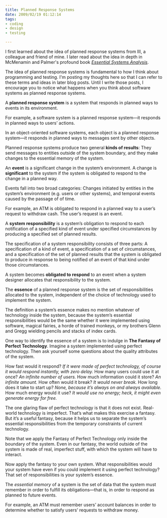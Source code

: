 ```yaml
--- 
title: Planned Response Systems
date: 2009/02/19 01:12:14
tags: 
- coding
- design
- testing

---
```


I first learned about the idea of planned response systems from III, a colleague and friend of mine.  I later read about the idea in depth in McMenamin and Palmer's profound book <em><a href="http://www.amazon.com/exec/obidos/ASIN/0917072308/dalehemery-20">Essential Systems Analysis</a></em>.

The idea of planned response systems is fundamental to how I think about programming and testing.  I'm posting my thoughts here so that I can refer to these terms and ideas in later blog posts.  Until I write those posts, I encourage you to notice what happens when you think about software systems as planned response systems.

A <strong><a id="prs">planned response system</a></strong> is a system that responds in planned ways to events in its environment.

For example, a software system is a planned response system—it responds in planned ways to users’ actions.

In an object-oriented software systems, each object is a planned response system—it responds in planned ways to messages sent by other objects.

Planned response systems produce two general <strong>kinds of results</strong>: They send messages to entities outside of the system boundary, and they make changes to the essential memory of the system.

An <strong><a id="event">event</a></strong> is a significant change in the system’s environment. A change is <strong>significant</strong> to the system if the system is obligated to respond to the change in a planned way.

Events fall into two broad categories: Changes initiated by entities in the system’s environment (e.g. users or other systems), and temporal events caused by the passage of of time.

For example, an ATM is obligated to respond in a planned way to a user’s request to withdraw cash. The user’s request is an event.

A <strong><a id="responsibility">system responsibility</a></strong> is a system’s obligation to respond to each notification of a specified kind of event under specified circumstances by producing a specified set of planned results.

The specification of a system responsibility consists of three parts: A specification of a kind of event, a specification of a set of circumstances, and a specification of the set of planned results that the system is obligated to produce in response to being notified of an event of that kind under those circumstances.

A system becomes <strong>obligated to respond</strong> to an event when a system designer allocates that responsibility to the system.

The <strong><a id="essence">essence</a></strong> of a planned response system is the set of responsibilities allocated to the system, independent of the choice of technology used to implement the system.

The definition a system’s essence makes no mention whatever of technology inside the system, because the system’s essential responsibilities would be the same whether it were implemented using software, magical fairies, a horde of trained monkeys, or my brothers Glenn and Gregg wielding pencils and stacks of index cards.

One way to identify the essence of a system is to indulge in <strong><a id="fpt">The Fantasy of Perfect Technology</a></strong>. Imagine a system implemented using perfect technology. Then ask yourself some questions about the quality attributes of the system.

How fast would it respond? <em>If it were made of perfect technology, of course it would respond instantly, with zero delay.</em> How many users could use it at once? <em>An infinite number of users.</em> How much information could it store? <em>An infinite amount.</em> How often would it break? <em>It would never break.</em> How long does it take to start up? <em>None, because it’s always on and always available.</em> How much energy would it use? <em>It would use no energy; heck, it might even generate energy for free.</em>

The one glaring flaw of perfect technology is that it does not exist. Real-world technology is imperfect. That’s what makes this exercise a fantasy. But it’s a useful fantasy, because it helps us to separate the system’s essential responsibilities from the temporary constraints of current technology.

Note that we apply the Fantasy of Perfect Technology only inside the boundary of the system. Even in our fantasy, the world outside of the system is made of real, imperfect stuff, with which the system will have to interact.

Now apply the fantasy to your own system. What responsibilities would your system have even if you could implement it using perfect technology? That set of responsibilities is your system’s essence.

The <em>essential memory</em> of a system is the set of data that the system must remember in order to fulfill its obligations—that is, in order to respond as planned to future events.

For example, an ATM must remember users’ account balances in order to determine whether to satisfy users’ requests to withdraw money.
